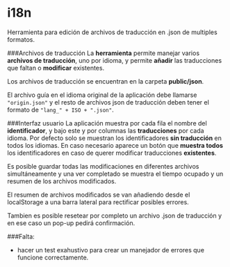 # i18n
Herramienta para edición de archivos de traducción en .json de multiples formatos.

###Archivos de traducción
La **herramienta** permite manejar varios **archivos de traducción**, uno por idioma, y permite **añadir** las traducciones que faltan o  **modificar** existentes.

Los archivos de traducción se encuentran en la carpeta **public/json**.

El archivo guía en el idioma original de la aplicación debe llamarse ```"origin.json"``` y el resto de archivos json de traducción deben tener el formato de ```"lang_" + ISO + ".json"```.

###Interfaz usuario
La aplicación muestra por cada fila el nombre del **identificador**, y bajo este y por columnas las **traducciones** por cada idioma.
Por defecto solo se muestran los identificadores **sin traducción** en todos los idiomas.
En caso necesario aparece un botón que **muestra todos** los identificadores en caso de querer modificar traducciones **existentes**.

Es posible guardar todas las modificaciones en diferentes archivos simultáneamente y una ver completado se muestra el tiempo ocupado y un resumen de los archivos modificados.

El resumen de archivos modificados se van añadiendo desde el localStorage a una barra lateral para rectificar posibles errores.

Tambien es posible resetear por completo un archivo .json de traducción y en ese caso un pop-up pedirá confirmación.


###Falta:
* hacer un test exahustivo para crear un manejador de errores que funcione correctamente.
